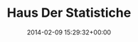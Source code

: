---
title:		"Haus Der Statistiche"
type:		"photos"
mediatype:		"upload"
location:		"Berlin, Germany"
date:		"2014-02-09 15:29:32+00:00"
album:		"people"
filename:		"christina-berlin.md"
series:		"portraits"
cl_public_id:		"people/christina-berlin"
cl_version:		1497005363
format:		"tiff"
bytes:		1693840
width:		810
height:		1440
colours:
- "#7E6C53"
- "#76786C"
- "#D2DADE"
- "#84776E"
- "#C6BAB4"
- "#805F47"
- "#C2C7D3"
- "#3D3426"
- "#CD936D"
- "#39251D"
- "#777E78"
- "#B99E78"
- "#393732"
- "#747883"
- "#748085"
- "#7B4052"
- "#181D26"
- "#242429"
- "#311425"
exposure_mode:		"Auto"
program:		"Aperture-priority AE"
aperture:		"2.0"
focal_length:		"50.0 mm"
iso:		"200"
shutter_speed:		"1/500"
metering:		"Multi-segment"
flash:		"Off, Did not fire"
white_balance:		"Custom"
colour_temp:		"5500"
has_crop:		"false"
orientation:		"Horizontal (normal)"
camera_model:		"NIKON D800"
lens_info:		"Nikon Nikkor 50mm f/1.4"
artist:		"No artist info"
x_resolution:		"300"
y_resolution:		"300"
---